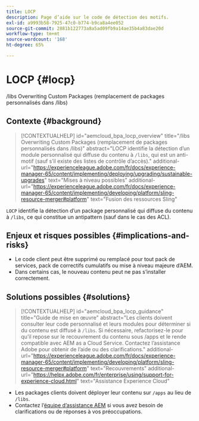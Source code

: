 ```yaml
---
title: LOCP
description: Page d’aide sur le code de détection des motifs.
exl-id: a9993b58-7925-47c0-b774-b9ca8a4ee052
source-git-commit: 2881b122773a8a5ad09fb9a14ae35b4a83dae20d
workflow-type: tm+mt
source-wordcount: '168'
ht-degree: 65%

---
```


# LOCP {#locp}

/libs Overwriting Custom Packages (remplacement de packages personnalisés dans /libs)

## Contexte {#background}

>[!CONTEXTUALHELP]
>id="aemcloud_bpa_locp_overview"
>title="/libs Overwriting Custom Packages (remplacement de packages personnalisés dans /libs)"
>abstract="LOCP identifie la détection d’un module personnalisé qui diffuse du contenu à `/libs`, qui est un anti-motif (sauf s’il existe des listes de contrôle d’accès)."
>additional-url="https://experienceleague.adobe.com/fr/docs/experience-manager-65/content/implementing/deploying/upgrading/sustainable-upgrades" text="Mises à niveau possibles"
>additional-url="https://experienceleague.adobe.com/fr/docs/experience-manager-65/content/implementing/developing/platform/sling-resource-merger#platform" text="Fusion des ressources Sling"

`LOCP` identifie la détection d’un package personnalisé qui diffuse du contenu à `/libs`, ce qui constitue un antipattern (sauf dans le cas des ACL).

## Enjeux et risques possibles {#implications-and-risks}

* Le code client peut être supprimé ou remplacé pour tout pack de services, pack de correctifs cumulatifs ou mise à niveau majeure d’AEM.
* Dans certains cas, le nouveau contenu peut ne pas s’installer correctement.

## Solutions possibles {#solutions}

>[!CONTEXTUALHELP]
>id="aemcloud_bpa_locp_guidance"
>title="Guide de mise en œuvre"
>abstract="Les clients doivent consulter leur code personnalisé et leurs modules pour déterminer si du contenu est diffusé à `/libs`. Si nécessaire, refactorisez-le pour qu’il repose sur le recouvrement du contenu sous /apps et le rende compatible avec AEM as a Cloud Service. Contactez l’assistance Adobe pour obtenir de l’aide ou des clarifications."
>additional-url="https://experienceleague.adobe.com/fr/docs/experience-manager-65/content/implementing/developing/platform/sling-resource-merger#platform" text="Recouvrements"
>additional-url="https://helpx.adobe.com/fr/enterprise/using/support-for-experience-cloud.html" text="Assistance Experience Cloud"

* Les packages clients doivent déployer leur contenu sur `/apps` au lieu de `/libs`.
* Contactez l’[équipe d’assistance AEM](https://helpx.adobe.com/fr/enterprise/using/support-for-experience-cloud.html) si vous avez besoin de clarifications ou de réponses à vos préoccupations.
